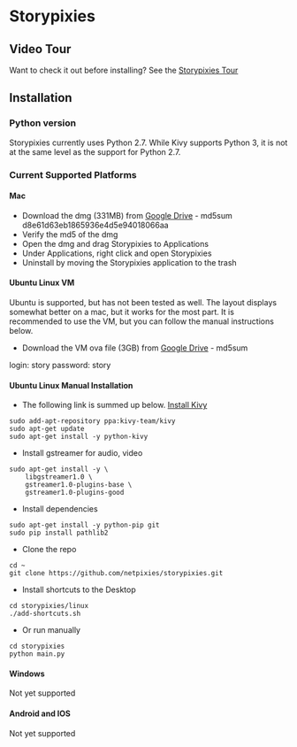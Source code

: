 # Storypixies

## Video Tour
Want to check it out before installing? See the [Storypixies Tour](https://youtu.be/kmsz7FFOG1o)

## Installation

### Python version

Storypixies currently uses Python 2.7. While Kivy supports Python 3, it is not at the same level as the support for Python 2.7.

### Current Supported Platforms
#### Mac

- Download the dmg (331MB) from [Google Drive](https://drive.google.com/open?id=1m6WMrFLurgOJdwwa2RJ3AjCDORFY7evU) - md5sum d8e61d63eb1865936e4d5e94018066aa
- Verify the md5 of the dmg
- Open the dmg and drag Storypixies to Applications
- Under Applications, right click and open Storypixies
- Uninstall by moving the Storypixies application to the trash

#### Ubuntu Linux VM
Ubuntu is supported, but has not been tested as well. The layout displays somewhat better on a mac, but it works for the most part. It is recommended to use the VM, but you can follow the manual instructions below.

- Download the VM ova file (3GB) from [Google Drive](https://drive.google.com/open?id=1pVDeZFWOT3kQ4RM4aEWun028vkhS9V5O) - md5sum 

login: story
password: story

#### Ubuntu Linux Manual Installation
- The following link is summed up below. [Install Kivy](https://kivy.org/doc/stable/installation/installation-linux.html)

```
sudo add-apt-repository ppa:kivy-team/kivy
sudo apt-get update
sudo apt-get install -y python-kivy
```
- Install gstreamer for audio, video

```
sudo apt-get install -y \
    libgstreamer1.0 \
    gstreamer1.0-plugins-base \
    gstreamer1.0-plugins-good
```
- Install dependencies

```
sudo apt-get install -y python-pip git
sudo pip install pathlib2
```

- Clone the repo

```
cd ~
git clone https://github.com/netpixies/storypixies.git
```

- Install shortcuts to the Desktop

```
cd storypixies/linux
./add-shortcuts.sh
```

- Or run manually

```
cd storypixies
python main.py
```

#### Windows
Not yet supported

#### Android and IOS
Not yet supported
